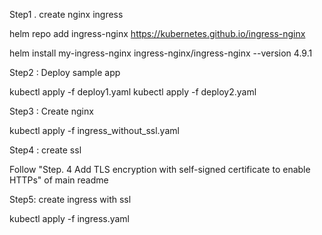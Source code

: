 Step1 . create  nginx ingress

helm repo add ingress-nginx https://kubernetes.github.io/ingress-nginx

helm install my-ingress-nginx ingress-nginx/ingress-nginx --version 4.9.1

Step2 : Deploy sample app

kubectl apply -f deploy1.yaml
kubectl apply -f deploy2.yaml

Step3 : Create nginx 

kubectl apply -f ingress_without_ssl.yaml

Step4 : create ssl

Follow "Step. 4 Add TLS encryption with self-signed certificate to enable HTTPs" of main readme

Step5: create ingress with ssl

kubectl apply -f ingress.yaml
